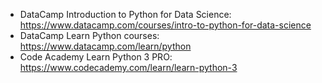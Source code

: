 * DataCamp Introduction to Python for Data Science: https://www.datacamp.com/courses/intro-to-python-for-data-science 
* DataCamp Learn Python courses: https://www.datacamp.com/learn/python 
* Code Academy Learn Python 3 PRO: https://www.codecademy.com/learn/learn-python-3 
